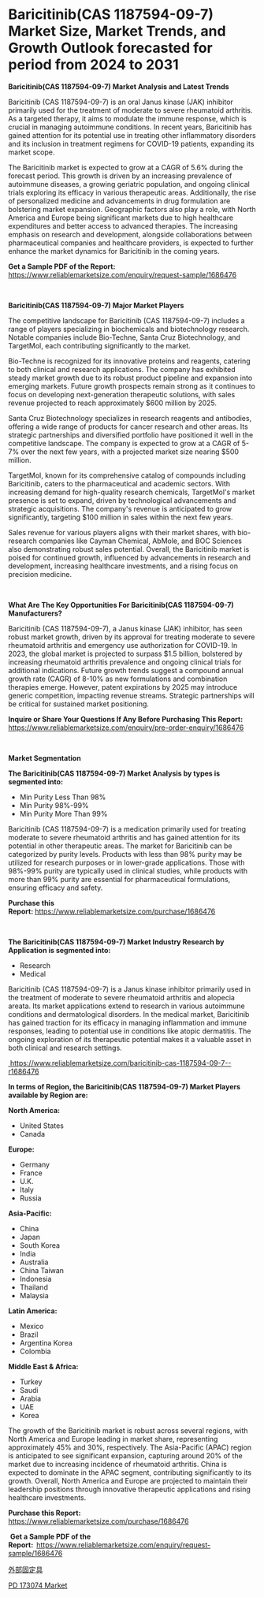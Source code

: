 <p><h1>Baricitinib(CAS 1187594-09-7) Market Size, Market Trends, and Growth Outlook forecasted for period from 2024 to 2031</h1></p><p><strong>Baricitinib(CAS 1187594-09-7) Market Analysis and Latest Trends</strong></p>
<p><p>Baricitinib (CAS 1187594-09-7) is an oral Janus kinase (JAK) inhibitor primarily used for the treatment of moderate to severe rheumatoid arthritis. As a targeted therapy, it aims to modulate the immune response, which is crucial in managing autoimmune conditions. In recent years, Baricitinib has gained attention for its potential use in treating other inflammatory disorders and its inclusion in treatment regimens for COVID-19 patients, expanding its market scope.</p><p>The Baricitinib market is expected to grow at a CAGR of 5.6% during the forecast period. This growth is driven by an increasing prevalence of autoimmune diseases, a growing geriatric population, and ongoing clinical trials exploring its efficacy in various therapeutic areas. Additionally, the rise of personalized medicine and advancements in drug formulation are bolstering market expansion. Geographic factors also play a role, with North America and Europe being significant markets due to high healthcare expenditures and better access to advanced therapies. The increasing emphasis on research and development, alongside collaborations between pharmaceutical companies and healthcare providers, is expected to further enhance the market dynamics for Baricitinib in the coming years.</p></p>
<p><strong>Get a Sample PDF of the Report:&nbsp;</strong> <a href="https://www.reliablemarketsize.com/enquiry/request-sample/1686476?utm_campaign=1886&utm_medium=2&utm_source=Github&utm_content=ia&utm_term=31122024&utm_id=baricitinibcas-1187594-09-7">https://www.reliablemarketsize.com/enquiry/request-sample/1686476</a></p>
<p>&nbsp;</p>
<p><strong>Baricitinib(CAS 1187594-09-7) Major Market Players</strong></p>
<p><p>The competitive landscape for Baricitinib (CAS 1187594-09-7) includes a range of players specializing in biochemicals and biotechnology research. Notable companies include Bio-Techne, Santa Cruz Biotechnology, and TargetMol, each contributing significantly to the market.</p><p>Bio-Techne is recognized for its innovative proteins and reagents, catering to both clinical and research applications. The company has exhibited steady market growth due to its robust product pipeline and expansion into emerging markets. Future growth prospects remain strong as it continues to focus on developing next-generation therapeutic solutions, with sales revenue projected to reach approximately $600 million by 2025.</p><p>Santa Cruz Biotechnology specializes in research reagents and antibodies, offering a wide range of products for cancer research and other areas. Its strategic partnerships and diversified portfolio have positioned it well in the competitive landscape. The company is expected to grow at a CAGR of 5-7% over the next few years, with a projected market size nearing $500 million.</p><p>TargetMol, known for its comprehensive catalog of compounds including Baricitinib, caters to the pharmaceutical and academic sectors. With increasing demand for high-quality research chemicals, TargetMol's market presence is set to expand, driven by technological advancements and strategic acquisitions. The company's revenue is anticipated to grow significantly, targeting $100 million in sales within the next few years.</p><p>Sales revenue for various players aligns with their market shares, with bio-research companies like Cayman Chemical, AbMole, and BOC Sciences also demonstrating robust sales potential. Overall, the Baricitinib market is poised for continued growth, influenced by advancements in research and development, increasing healthcare investments, and a rising focus on precision medicine.</p></p>
<p>&nbsp;</p>
<p><strong>What Are The Key Opportunities For Baricitinib(CAS 1187594-09-7) Manufacturers?</strong></p>
<p><p>Baricitinib (CAS 1187594-09-7), a Janus kinase (JAK) inhibitor, has seen robust market growth, driven by its approval for treating moderate to severe rheumatoid arthritis and emergency use authorization for COVID-19. In 2023, the global market is projected to surpass $1.5 billion, bolstered by increasing rheumatoid arthritis prevalence and ongoing clinical trials for additional indications. Future growth trends suggest a compound annual growth rate (CAGR) of 8-10% as new formulations and combination therapies emerge. However, patent expirations by 2025 may introduce generic competition, impacting revenue streams. Strategic partnerships will be critical for sustained market positioning.</p></p>
<p><strong>Inquire or Share Your Questions If Any Before Purchasing This Report:</strong> <a href="https://www.reliablemarketsize.com/enquiry/pre-order-enquiry/1686476?utm_campaign=1886&utm_medium=2&utm_source=Github&utm_content=ia&utm_term=31122024&utm_id=baricitinibcas-1187594-09-7">https://www.reliablemarketsize.com/enquiry/pre-order-enquiry/1686476</a></p>
<p>&nbsp;</p>
<p><strong>Market Segmentation</strong></p>
<p><strong>The Baricitinib(CAS 1187594-09-7) Market Analysis by types is segmented into:</strong></p>
<p><ul><li>Min Purity Less Than 98%</li><li>Min Purity 98%-99%</li><li>Min Purity More Than 99%</li></ul></p>
<p><p>Baricitinib (CAS 1187594-09-7) is a medication primarily used for treating moderate to severe rheumatoid arthritis and has gained attention for its potential in other therapeutic areas. The market for Baricitinib can be categorized by purity levels. Products with less than 98% purity may be utilized for research purposes or in lower-grade applications. Those with 98%-99% purity are typically used in clinical studies, while products with more than 99% purity are essential for pharmaceutical formulations, ensuring efficacy and safety.</p></p>
<p><strong>Purchase this Report:&nbsp;</strong><a href="https://www.reliablemarketsize.com/purchase/1686476?utm_campaign=1886&utm_medium=2&utm_source=Github&utm_content=ia&utm_term=31122024&utm_id=baricitinibcas-1187594-09-7">https://www.reliablemarketsize.com/purchase/1686476</a></p>
<p>&nbsp;</p>
<p><strong>The Baricitinib(CAS 1187594-09-7) Market Industry Research by Application is segmented into:</strong></p>
<p><ul><li>Research</li><li>Medical</li></ul></p>
<p><p>Baricitinib (CAS 1187594-09-7) is a Janus kinase inhibitor primarily used in the treatment of moderate to severe rheumatoid arthritis and alopecia areata. Its market applications extend to research in various autoimmune conditions and dermatological disorders. In the medical market, Baricitinib has gained traction for its efficacy in managing inflammation and immune responses, leading to potential use in conditions like atopic dermatitis. The ongoing exploration of its therapeutic potential makes it a valuable asset in both clinical and research settings.</p></p>
<p><a href="https://www.reliablemarketsize.com/baricitinib-cas-1187594-09-7--r1686476?utm_campaign=1886&utm_medium=2&utm_source=Github&utm_content=ia&utm_term=31122024&utm_id=baricitinibcas-1187594-09-7">&nbsp;https://www.reliablemarketsize.com/baricitinib-cas-1187594-09-7--r1686476</a></p>
<p><strong>In terms of Region, the Baricitinib(CAS 1187594-09-7) Market Players available by Region are:</strong></p>
<p>
    <p> <strong> North America: </strong>
        <ul>
            <li>United States</li>
            <li>Canada</li>
        </ul>
        </p> 
    <p> <strong> Europe: </strong>
        <ul>
            <li>Germany</li>
            <li>France</li>
            <li>U.K.</li>
            <li>Italy</li>
            <li>Russia</li>
        </ul>
        </p> 
    <p> <strong> Asia-Pacific: </strong>
        <ul>
            <li>China</li>
            <li>Japan</li>
            <li>South Korea</li>
            <li>India</li>
            <li>Australia</li>
            <li>China Taiwan</li>
            <li>Indonesia</li>
            <li>Thailand</li>
            <li>Malaysia</li>
        </ul>
        </p> 
    <p> <strong> Latin America: </strong>
        <ul>
            <li>Mexico</li>
            <li>Brazil</li>
            <li>Argentina Korea</li>
            <li>Colombia</li>
        </ul>
        </p> 
    <p> <strong> Middle East & Africa: </strong>
        <ul>
            <li>Turkey</li>
            <li>Saudi</li>
            <li>Arabia</li>
            <li>UAE</li>
            <li>Korea</li>
        </ul>
    </p>
    </p>
<p><p>The growth of the Baricitinib market is robust across several regions, with North America and Europe leading in market share, representing approximately 45% and 30%, respectively. The Asia-Pacific (APAC) region is anticipated to see significant expansion, capturing around 20% of the market due to increasing incidence of rheumatoid arthritis. China is expected to dominate in the APAC segment, contributing significantly to its growth. Overall, North America and Europe are projected to maintain their leadership positions through innovative therapeutic applications and rising healthcare investments.</p></p>
<p><strong>Purchase this Report: </strong><a href="https://www.reliablemarketsize.com/purchase/1686476?utm_campaign=1886&utm_medium=2&utm_source=Github&utm_content=ia&utm_term=31122024&utm_id=baricitinibcas-1187594-09-7">https://www.reliablemarketsize.com/purchase/1686476</a></p>
<p>&nbsp;<strong>Get a Sample PDF of the Report:&nbsp;&nbsp;</strong><a href="https://www.reliablemarketsize.com/enquiry/request-sample/1686476?utm_campaign=1886&utm_medium=2&utm_source=Github&utm_content=ia&utm_term=31122024&utm_id=baricitinibcas-1187594-09-7">https://www.reliablemarketsize.com/enquiry/request-sample/1686476</a></p>
<p><strong></strong></p>
<p><p><a href="https://github.com/mohamedbakry57/Market-Research-Report-List-6/blob/main/209304229264.md?utm_campaign=1886&utm_medium=2&utm_source=Github&utm_content=ia&utm_term=31122024&utm_id=baricitinibcas-1187594-09-7">外部固定具</a></p><p><a href="https://github.com/vimar16th/Market-Research-Report-List-7/blob/main/pd-173074-market.md?utm_campaign=1886&utm_medium=2&utm_source=Github&utm_content=ia&utm_term=31122024&utm_id=baricitinibcas-1187594-09-7">PD 173074 Market</a></p></p>